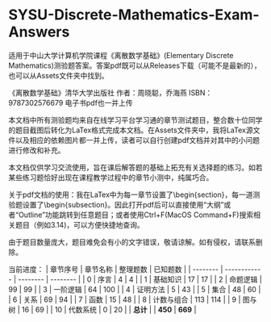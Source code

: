 # SYSU-Discrete-Mathematics-Exam-Answers
适用于中山大学计算机学院课程《离散数学基础》(Elementary Discrete Mathematics)测验题答案。答案pdf既可以从Releases下载（可能不是最新的），也可以从Assets文件夹中找到。

《离散数学基础》清华大学出版社 作者：周晓聪，乔海燕 ISBN：9787302576679 电子书pdf也一并上传

本文档中所有测验题均来自在线学习平台学习通的章节测试题目，整合数十位同学的题目截图后转化为LaTex格式完成本文档。在Assets文件夹中，我将LaTex源文件以及相应的依赖图片都一并上传，读者可以自行创建pdf文档并对其中的小问题进行修改和补充。

本文档仅供学习交流使用，旨在课后解答题的基础上拓充有关选择题的练习。如若某些练习题恰好出现在课程教学过程中的章节小测中，纯属巧合。

关于pdf文档的使用：我在LaTex中为每一章节设置了\begin{section}，每一道测验题设置了\begin{subsection}。因此打开pdf后可以直接使用“大纲”或者“Outline”功能跳转到任意题目；或者使用Ctrl+F(MacOS Command+F)搜索相关题目（例如3.14)，可以方便快捷地查询。

由于题目数量庞大，题目难免会有小的文字错误，敬请谅解。如有侵权，请联系删除。

当前进度：
| 章节序号 | 章节名称     | 整理题数 | 已知题数 |
| -------- | ------------ | -------- | -------- |
| 0        | 序言         | 4        | 4        |
| 1        | 基础知识     | 17       | 17       |
| 2        | 命题逻辑     | 99       | 99      |
| 3        | 一阶逻辑     | 64       | 100      |
| 4        | 证明方法     | 5        | 43       |
| 5        | 集合         | 48       | 60       |
| 6        | 关系         | 69       | 94       |
| 7        | 函数         | 15       | 48       |
| 8        | 计数与组合   | 113      | 114      |
| 9        | 图与树       | 16       | 69       |
| 10       | 代数系统     | 0        | 20       |
| **总计** |              | **450**  | **669**  |


